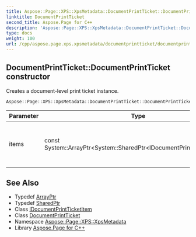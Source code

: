 ```yaml
---
title: Aspose::Page::XPS::XpsMetadata::DocumentPrintTicket::DocumentPrintTicket constructor
linktitle: DocumentPrintTicket
second_title: Aspose.Page for C++
description: 'Aspose::Page::XPS::XpsMetadata::DocumentPrintTicket::DocumentPrintTicket constructor. Creates a document-level print ticket instance in C++.'
type: docs
weight: 100
url: /cpp/aspose.page.xps.xpsmetadata/documentprintticket/documentprintticket/
---
```

## DocumentPrintTicket::DocumentPrintTicket constructor


Creates a document-level print ticket instance.

```cpp
Aspose::Page::XPS::XpsMetadata::DocumentPrintTicket::DocumentPrintTicket(const System::ArrayPtr<System::SharedPtr<IDocumentPrintTicketItem>> &items)
```


| Parameter | Type | Description |
| --- | --- | --- |
| items | const System::ArrayPtr\<System::SharedPtr\<IDocumentPrintTicketItem\>\>\& | An arbitrary array of [IDocumentPrintTicketItem](../../idocumentprintticketitem/) instances. Each one can be a [Feature](../../feature/), a [ParameterInit](../../parameterinit/) or a [Property](../../property/) instance. |

## See Also

* Typedef [ArrayPtr](../../../system/arrayptr/)
* Typedef [SharedPtr](../../../system/sharedptr/)
* Class [IDocumentPrintTicketItem](../../idocumentprintticketitem/)
* Class [DocumentPrintTicket](../)
* Namespace [Aspose::Page::XPS::XpsMetadata](../../)
* Library [Aspose.Page for C++](../../../)
